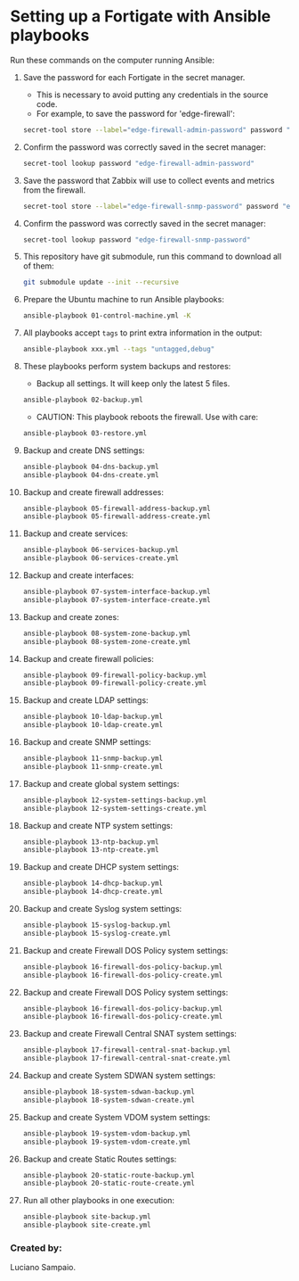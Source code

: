 # Setting up a Fortigate with Ansible playbooks

Run these commands on the computer running Ansible:

1. Save the password for each Fortigate in the secret manager.

    - This is necessary to avoid putting any credentials in the source code.
    - For example, to save the password for 'edge-firewall':
    ```bash
    secret-tool store --label="edge-firewall-admin-password" password "edge-firewall-admin-password"
    ```

1. Confirm the password was correctly saved in the secret manager:
    ```bash
    secret-tool lookup password "edge-firewall-admin-password"
    ```

1. Save the password that Zabbix will use to collect events and metrics from the firewall.

    ```bash
    secret-tool store --label="edge-firewall-snmp-password" password "edge-firewall-snmp-password"
    ```

1. Confirm the password was correctly saved in the secret manager:
    ```bash
    secret-tool lookup password "edge-firewall-snmp-password"
    ```

1. This repository have git submodule, run this command to download all of them:
    ```bash
    git submodule update --init --recursive
    ```

1. Prepare the Ubuntu machine to run Ansible playbooks:
    ```bash
    ansible-playbook 01-control-machine.yml -K
    ```

1. All playbooks accept `tags` to print extra information in the output:
    ```bash
    ansible-playbook xxx.yml --tags "untagged,debug"
    ```

1. These playbooks perform system backups and restores:
    - Backup all settings. It will keep only the latest 5 files.
    ```bash
    ansible-playbook 02-backup.yml
    ```

    - CAUTION: This playbook reboots the firewall. Use with care:
    ```bash
    ansible-playbook 03-restore.yml
    ```

1. Backup and create DNS settings:
    ```bash
    ansible-playbook 04-dns-backup.yml
    ansible-playbook 04-dns-create.yml
    ```

1. Backup and create firewall addresses:
    ```bash
    ansible-playbook 05-firewall-address-backup.yml
    ansible-playbook 05-firewall-address-create.yml
    ```

1. Backup and create services:
    ```bash
    ansible-playbook 06-services-backup.yml
    ansible-playbook 06-services-create.yml
    ```

1. Backup and create interfaces:
    ```bash
    ansible-playbook 07-system-interface-backup.yml
    ansible-playbook 07-system-interface-create.yml
    ```

1. Backup and create zones:
    ```bash
    ansible-playbook 08-system-zone-backup.yml
    ansible-playbook 08-system-zone-create.yml
    ```

1. Backup and create firewall policies:
    ```bash
    ansible-playbook 09-firewall-policy-backup.yml
    ansible-playbook 09-firewall-policy-create.yml
    ```

1. Backup and create LDAP settings:
    ```bash
    ansible-playbook 10-ldap-backup.yml
    ansible-playbook 10-ldap-create.yml
    ```

1. Backup and create SNMP settings:
    ```bash
    ansible-playbook 11-snmp-backup.yml
    ansible-playbook 11-snmp-create.yml
    ```

1. Backup and create global system settings:
    ```bash
    ansible-playbook 12-system-settings-backup.yml
    ansible-playbook 12-system-settings-create.yml
    ```

1. Backup and create NTP system settings:
    ```bash
    ansible-playbook 13-ntp-backup.yml
    ansible-playbook 13-ntp-create.yml
    ```

1. Backup and create DHCP system settings:
    ```bash
    ansible-playbook 14-dhcp-backup.yml
    ansible-playbook 14-dhcp-create.yml
    ```

1. Backup and create Syslog system settings:
    ```bash
    ansible-playbook 15-syslog-backup.yml
    ansible-playbook 15-syslog-create.yml
    ```

1. Backup and create Firewall DOS Policy system settings:
    ```bash
    ansible-playbook 16-firewall-dos-policy-backup.yml
    ansible-playbook 16-firewall-dos-policy-create.yml
    ```

1. Backup and create Firewall DOS Policy system settings:
    ```bash
    ansible-playbook 16-firewall-dos-policy-backup.yml
    ansible-playbook 16-firewall-dos-policy-create.yml
    ```

1. Backup and create Firewall Central SNAT system settings:
    ```bash
    ansible-playbook 17-firewall-central-snat-backup.yml
    ansible-playbook 17-firewall-central-snat-create.yml
    ```

1. Backup and create System SDWAN system settings:
    ```bash
    ansible-playbook 18-system-sdwan-backup.yml
    ansible-playbook 18-system-sdwan-create.yml
    ```

1. Backup and create System VDOM system settings:
    ```bash
    ansible-playbook 19-system-vdom-backup.yml
    ansible-playbook 19-system-vdom-create.yml
    ```

1. Backup and create Static Routes settings:
    ```bash
    ansible-playbook 20-static-route-backup.yml
    ansible-playbook 20-static-route-create.yml
    ```

1. Run all other playbooks in one execution:
    ```bash
    ansible-playbook site-backup.yml
    ansible-playbook site-create.yml
    ```

### Created by:

Luciano Sampaio.
